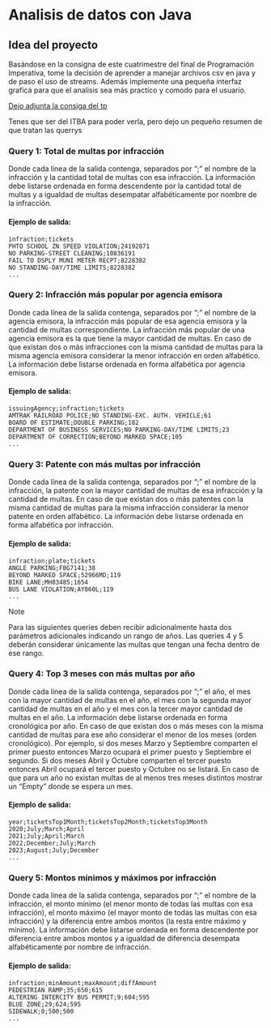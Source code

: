 # Analisis de datos con Java
## Idea del proyecto
Basándose en la consigna de este cuatrimestre del final de Programación Imperativa, tome la decisión de aprender a manejar archivos csv en java y de paso el uso de streams. Además implemente una pequeña interfaz graficá para que el analisis sea más practíco y comodo para el usuario. 

[Dejo adjunta la consiga del tp](https://docs.google.com/document/d/1FJQEpgz-SfFo9r5GgsGiFVnENPiqqJ279xLvjOTpMHY/edit)

Tenes que ser del ITBA para poder verla, pero dejo un pequeño resumen de que tratan las querrys

### Query 1: Total de multas por infracción 
Donde cada línea de la salida contenga, separados por “;” el nombre de la infracción y la cantidad total de multas con esa infracción.
La información debe listarse ordenada en forma descendente por la cantidad total de multas y a igualdad de multas desempatar alfabéticamente por nombre de la infracción.

#### Ejemplo de salida:

    infraction;tickets
    PHTO SCHOOL ZN SPEED VIOLATION;24192871
    NO PARKING-STREET CLEANING;10836191
    FAIL TO DSPLY MUNI METER RECPT;8228382
    NO STANDING-DAY/TIME LIMITS;8228382
    ...
### Query 2: Infracción más popular por agencia emisora
Donde cada línea de la salida contenga, separados por “;” el nombre de la agencia emisora, la infracción más popular de esa agencia emisora y la cantidad de multas correspondiente.
La infracción más popular de una agencia emisora es la que tiene la mayor cantidad de multas. En caso de que existan dos o más infracciones con la misma cantidad de multas para la misma agencia emisora considerar la menor infracción en orden alfabético.
La información debe listarse ordenada en forma alfabética por agencia emisora.

#### Ejemplo de salida:

    issuingAgency;infraction;tickets
    AMTRAK RAILROAD POLICE;NO STANDING-EXC. AUTH. VEHICLE;61
    BOARD OF ESTIMATE;DOUBLE PARKING;182
    DEPARTMENT OF BUSINESS SERVICES;NO PARKING-DAY/TIME LIMITS;23
    DEPARTMENT OF CORRECTION;BEYOND MARKED SPACE;105
    ...
### Query 3: Patente con más multas por infracción
Donde cada línea de la salida contenga, separados por “;” el nombre de la infracción, la patente con la mayor cantidad de multas de esa infracción y la cantidad de multas.
En caso de que existan dos o más patentes con la misma cantidad de multas para la misma infracción considerar la menor patente en orden alfabético.
La información debe listarse ordenada en forma alfabética por infracción. 

#### Ejemplo de salida:

    infraction;plate;tickets
    ANGLE PARKING;FBG7141;38
    BEYOND MARKED SPACE;52966MD;119
    BIKE LANE;MH83485;1654
    BUS LANE VIOLATION;AY860L;119
    ...
> [!NOTE]
> Para las siguientes queries deben recibir adicionalmente hasta dos parámetros adicionales indicando un rango de años. Las queries 4 y 5 deberán considerar únicamente las multas que tengan una fecha dentro de ese rango. 
### Query 4: Top 3 meses con más multas por año
Donde cada línea de la salida contenga, separados por “;” el año, el mes con la mayor cantidad de multas en el año, el mes con la segunda mayor cantidad de multas en el año y el mes con la tercer mayor cantidad de multas en el año.
La información debe listarse ordenada en forma cronológica por año.
En caso de que existan dos o más meses con la misma cantidad de multas para ese año considerar el menor de los meses (orden cronológico). Por ejemplo, si dos meses Marzo y Septiembre comparten el primer puesto entonces Marzo ocupará el primer puesto y Septiembre el segundo. Si dos meses Abril y Octubre comparten el tercer puesto entonces Abril ocupará el tercer puesto y Octubre no se listará. En caso de que para un año no existan multas de al menos tres meses distintos mostrar un “Empty” donde se espera un mes.

#### Ejemplo de salida:

    year;ticketsTop1Month;ticketsTop2Month;ticketsTop3Month
    2020;July;March;April
    2021;July;April;March
    2022;December;July;March
    2023;August;July;December
    ...
### Query 5: Montos mínimos y máximos por infracción
Donde cada línea de la salida contenga, separados por “;” el nombre de la infracción, el monto mínimo (el menor monto de todas las multas con esa infracción), el monto máximo (el mayor monto de todas las multas con esa infracción) y la diferencia entre ambos montos (la resta entre máximo y mínimo).
La información debe listarse ordenada en forma descendente por diferencia entre ambos montos y a igualdad de diferencia desempata alfabéticamente por nombre de infracción.

#### Ejemplo de salida:

    infraction;minAmount;maxAmount;diffAmount
    PEDESTRIAN RAMP;35;650;615
    ALTERING INTERCITY BUS PERMIT;9;604;595
    BLUE ZONE;29;624;595
    SIDEWALK;0;500;500
    ...
